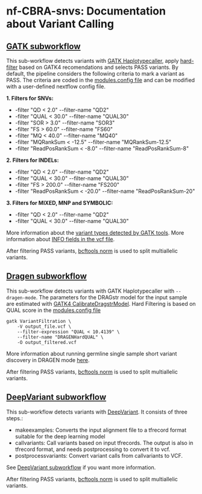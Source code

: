# nf-CBRA-snvs: Documentation about Variant Calling

## [GATK subworkflow](https://github.com/CIBERER/GdTBioinfo-nf-snvs/blob/gatk_subworkflow/subworkflows/local/gatk_vcf/main.nf)

This sub-workflow detects variants with [GATK Haplotypecaller](https://gatk.broadinstitute.org/hc/en-us/articles/360037225632-HaplotypeCaller), apply [hard-filter](https://gatk.broadinstitute.org/hc/en-us/articles/360035531112--How-to-Filter-variants-either-with-VQSR-or-by-hard-filtering) based on GATK4 recomendations and selects PASS variants. 
By default, the pipeline considers the following criteria to mark a variant as PASS. The criteria are coded in the [modules.config file](https://github.com/CIBERER/GdTBioinfo-nf-snvs/blob/3ecd0886380c507d467ce2da78ce4a5868829c05/conf/modules.config#L69C1-L111C6) and can be modified with a user-defined nextflow config file.

**1. Filters for SNVs:** 
  * -filter "QD < 2.0" --filter-name "QD2" 
  * -filter "QUAL < 30.0" --filter-name "QUAL30" 
  * -filter "SOR > 3.0" --filter-name "SOR3" 
  * -filter "FS > 60.0" --filter-name "FS60" 
  * -filter "MQ < 40.0" --filter-name "MQ40" 
  * -filter "MQRankSum < -12.5" --filter-name "MQRankSum-12.5" 
  * -filter "ReadPosRankSum < -8.0" --filter-name "ReadPosRankSum-8"

**2. Filters for INDELs:**
  * -filter "QD < 2.0" --filter-name "QD2" 
  * -filter "QUAL < 30.0" --filter-name "QUAL30" 
  * -filter "FS > 200.0" --filter-name "FS200" 
  * -filter "ReadPosRankSum < -20.0" --filter-name "ReadPosRankSum-20"

**3. Filters for MIXED, MNP and SYMBOLIC:**
  * -filter "QD < 2.0" --filter-name "QD2" 
  * -filter "QUAL < 30.0" --filter-name "QUAL30"

More information about the [variant types detected by GATK tools](https://gatk.broadinstitute.org/hc/en-us/articles/360035530752-What-types-of-variants-can-GATK-tools-detect-or-handle). 
More information about [INFO fields in the vcf file](https://gatk.broadinstitute.org/hc/en-us/articles/360035531692-VCF-Variant-Call-Format).

After filtering PASS variants, [bcftools norm](https://samtools.github.io/bcftools/bcftools.html#norm) is used to split multiallelic variants. 

## [Dragen subworkflow](subworkflows/local/dragen_vcf/main.nf)

This sub-workflow detects variants with GATK Haplotypecaller with `--dragen-mode`. The parameters for the DRAGstr model for the input sample are estimated with [GATK4 CalibrateDragstrModel](https://gatk.broadinstitute.org/hc/en-us/articles/21905129631259-CalibrateDragstrModel). Hard Filtering is based on QUAL score in the [modules.config file](https://github.com/CIBERER/GdTBioinfo-nf-snvs/blob/3ecd0886380c507d467ce2da78ce4a5868829c05/conf/modules.config#L69C1-L111C6) 


```
gatk VariantFiltration \
    -V output_file.vcf \
    --filter-expression "QUAL < 10.4139" \
    --filter-name "DRAGENHardQUAL" \
    -O output_filtered.vcf
```

More information about running germline single sample short variant discovery in DRAGEN mode [here](https://gatk.broadinstitute.org/hc/en-us/articles/4407897446939--How-to-Run-germline-single-sample-short-variant-discovery-in-DRAGEN-mode).

After filtering PASS variants, [bcftools norm](https://samtools.github.io/bcftools/bcftools.html#norm) is used to split multiallelic variants. 


## [DeepVariant subworkflow](subworkflows/local/deep_variant_vcf/main.nf)

This sub-workflow detects variants with [DeepVariant](https://github.com/google/deepvariant). It consists of three steps.: 

* makeexamples: Converts the input alignment file to a tfrecord format suitable for the deep learning model
* callvariants: Call variants based on input tfrecords. The output is also in tfrecord format, and needs postprocessing to convert it to vcf.
* postprocessvariants: Convert variant calls from callvariants to VCF. 

See [DeepVariant subworkflow](https://github.com/nf-core/modules/tree/master/modules/nf-core/deepvariant) if you want more information. 

After filtering PASS variants, [bcftools norm](https://samtools.github.io/bcftools/bcftools.html#norm) is used to split multiallelic variants. 



